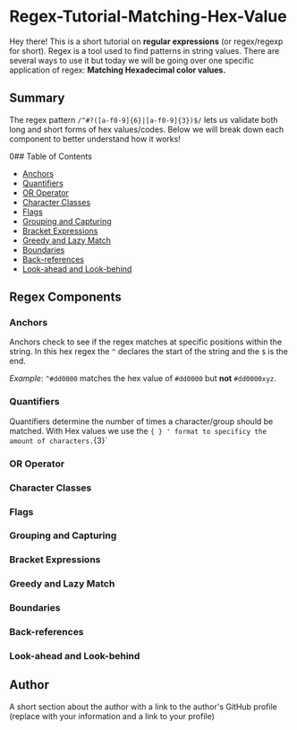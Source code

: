 # Regex-Tutorial-Matching-Hex-Value

Hey there! This is a short tutorial on <strong>regular expressions</strong> (or regex/regexp for short). Regex is a tool used to find patterns in string values. 
There are several ways to use it but today we will be going over one specific application of regex: <b>Matching Hexadecimal color values.</b>

## Summary

The regex pattern `/^#?([a-f0-9]{6}|[a-f0-9]{3})$/` lets us validate both long and short forms of hex values/codes. Below we will break down each component to better understand how it works!

0## Table of Contents

- [Anchors](#anchors)
- [Quantifiers](#quantifiers)
- [OR Operator](#or-operator)
- [Character Classes](#character-classes)
- [Flags](#flags)
- [Grouping and Capturing](#grouping-and-capturing)
- [Bracket Expressions](#bracket-expressions)
- [Greedy and Lazy Match](#greedy-and-lazy-match)
- [Boundaries](#boundaries)
- [Back-references](#back-references)
- [Look-ahead and Look-behind](#look-ahead-and-look-behind)

## Regex Components

### Anchors

Anchors check to see if the regex matches at specific positions within the string. 
In this hex regex the `^` declares the start of the string and the `$` is the end.

<i>Example</i>: `^#dd0000` matches the hex value of `#dd0000` but <strong>not</strong> `#dd0000xyz`.

### Quantifiers

Quantifiers determine the number of times a character/group should be matched. With Hex values we use the
` { } ' format to specificy the amount of characters. `{3}`

### OR Operator

### Character Classes

### Flags

### Grouping and Capturing

### Bracket Expressions

### Greedy and Lazy Match

### Boundaries

### Back-references

### Look-ahead and Look-behind

## Author

A short section about the author with a link to the author's GitHub profile (replace with your information and a link to your profile)
